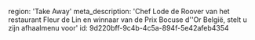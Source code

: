 region: 'Take Away'
meta_description: 'Chef Lode de Roover van het restaurant Fleur de Lin en winnaar van de Prix Bocuse d''Or België, stelt u zijn afhaalmenu voor'
id: 9d220bff-9c4b-4c5a-894f-5e42afeb4354
